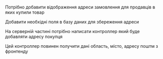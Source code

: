 Потрібно добавити відображення адреси замовлення для продавців в яких купили товар

<!-- Знайти компонент який відображає це -->

Добавити необхідні поля в базу даних для збереження адреси 

На серверній частині потрібно написати контроллер який буде добавляти адресу покупця 

Цей контроллер повинен получити дані область, місто, адресу поштм з фронтенду 

